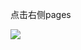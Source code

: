点击右侧pages

![](http://dl.iteye.com/upload/picture/pic/134667/48882f9b-937b-34f5-af13-5f495020eaa5.png)
